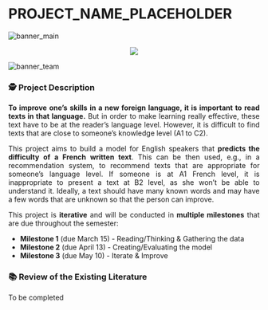 # PROJECT_NAME_PLACEHOLDER
 
![banner_main](https://raw.githubusercontent.com/epicalekspwner/BigScaleAnalytics2021/main/Resources/groupAmazon_banner_main.svg)

<p align="center">
  <img src="https://raw.githubusercontent.com/epicalekspwner/BigScaleAnalytics2021/main/Resources/groupAmazon_central_banner.gif" />
</p>

![banner_team](https://raw.githubusercontent.com/epicalekspwner/BigScaleAnalytics2021/main/Resources/groupAmazon_banner_team.svg)

### 🕵️ Project Description

<p align="justify"> 
  <strong>To improve one’s skills in a new foreign language, it is important to read texts in that language.</strong> But in order to make learning really effective, these text have to be at the reader’s language level. However, it is difficult to find texts that are close to someone’s knowledge level (A1 to C2).
</p>

<p align="justify"> 
  This project aims to build a model for English speakers that <strong>predicts the difficulty of a French written text</strong>. This can be then used, e.g., in a recommendation system, to recommend texts that are appropriate for someone’s language level. If someone is at A1 French level, it is inappropriate to present a text at B2 level, as she won’t be able to understand it. Ideally, a text should have many known words and may have a few words that are unknown so that the person can improve.
</p>

<p align="justify">
  This project is <strong>iterative</strong> and will be conducted in <strong>multiple milestones</strong> that are due throughout the semester:
</p>

- **Milestone 1** (due March 15) - Reading/Thinking & Gathering the data 
- **Milestone 2** (due April 13) - Creating/Evaluating the model
- **Milestone 3** (due May 10) - Iterate & Improve 

### 📚 Review of the Existing Literature
To be completed
